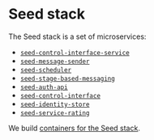 # Seed stack

The Seed stack is a set of microservices:

- [`seed-control-interface-service`](https://github.com/praekelt/seed-control-interface-service)
- [`seed-message-sender`](https://github.com/praekelt/seed-message-sender)
- [`seed-scheduler`](https://github.com/praekelt/seed-scheduler)
- [`seed-stage-based-messaging`](https://github.com/praekelt/seed-stage-based-messaging)
- [`seed-auth-api`](https://github.com/praekelt/seed-auth-api)
- [`seed-control-interface`](https://github.com/praekelt/seed-control-interface)
- [`seed-identity-store`](https://github.com/praekelt/seed-identity-store)
- [`seed-service-rating`](https://github.com/praekelt/seed-service-rating)

We build [containers for the Seed stack][docker-seed].

[docker-seed]: https://github.com/praekeltfoundation/docker-seed/
